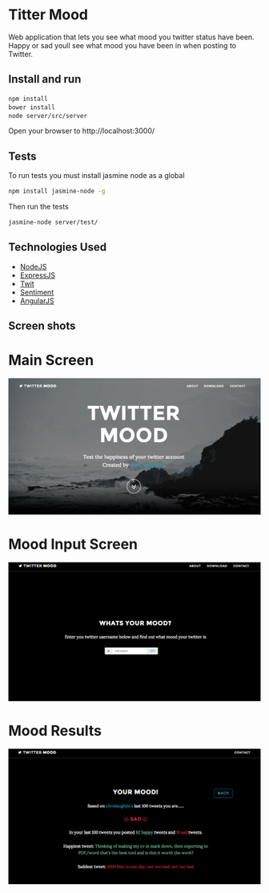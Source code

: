 Titter Mood
============

Web application that lets you see what mood you twitter status have been. Happy or sad youll see what mood you have been
 in when posting to Twitter.

Install and run
----------------

``` bash
npm install
bower install
node server/src/server
```
Open your browser to http://localhost:3000/

Tests
------

To run tests you must install jasmine node as a global

``` bash
npm install jasmine-node -g
```

Then run the tests

``` bash
jasmine-node server/test/
```

Technologies Used
------------------
+ [NodeJS](http://nodejs.org/)
+ [ExpressJS](http://expressjs.com/)
+ [Twit](https://github.com/ttezel/twit)
+ [Sentiment](https://www.npmjs.org/package/sentiment)
+ [AngularJS](https://angularjs.org/)

Screen shots
---------------
# Main Screen
![alt text](assets/screen_1.png)
# Mood Input Screen
![alt text](assets/screen_2.png)
# Mood Results
![alt text](assets/screen_3.png)





